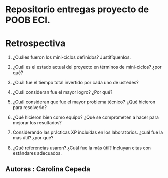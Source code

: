 # Repositorio entregas proyecto de POOB ECI.


# Retrospectiva
1. ¿Cuáles fueron los mini-ciclos definidos? Justifíquenlos.


2. ¿Cuál es el estado actual del proyecto en términos de mini-ciclos? ¿por qué?

3. ¿Cuál fue el tiempo total invertido por cada uno de ustedes?

4. ¿Cuál consideran fue el mayor logro? ¿Por qué?

5. ¿Cuál consideran que fue el mayor problema técnico? ¿Qué hicieron para resolverlo?

6. ¿Qué hicieron bien como equipo? ¿Qué se comprometen a hacer para mejorar los resultados?

7. Considerando las prácticas XP incluídas en los laboratorios. ¿cuál fue la más útil? ¿por qué?

8. ¿Qué referencias usaron? ¿Cuál fue la más útil? Incluyan citas con estándares adecuados.


## Autoras : Carolina Cepeda
